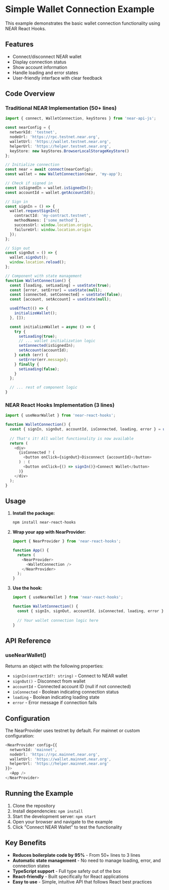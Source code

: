 # Simple Wallet Connection Example

This example demonstrates the basic wallet connection functionality using NEAR React Hooks.

## Features

- Connect/disconnect NEAR wallet
- Display connection status
- Show account information
- Handle loading and error states
- User-friendly interface with clear feedback

## Code Overview

### Traditional NEAR Implementation (50+ lines)

```typescript
import { connect, WalletConnection, keyStores } from 'near-api-js';

const nearConfig = {
  networkId: 'testnet',
  nodeUrl: 'https://rpc.testnet.near.org',
  walletUrl: 'https://wallet.testnet.near.org',
  helperUrl: 'https://helper.testnet.near.org',
  keyStore: new keyStores.BrowserLocalStorageKeyStore()
};

// Initialize connection
const near = await connect(nearConfig);
const wallet = new WalletConnection(near, 'my-app');

// Check if signed in
const isSignedIn = wallet.isSignedIn();
const accountId = wallet.getAccountId();

// Sign in
const signIn = () => {
  wallet.requestSignIn({
    contractId: 'my-contract.testnet',
    methodNames: ['some_method'],
    successUrl: window.location.origin,
    failureUrl: window.location.origin
  });
};

// Sign out
const signOut = () => {
  wallet.signOut();
  window.location.reload();
};

// Component with state management
function WalletConnection() {
  const [loading, setLoading] = useState(true);
  const [error, setError] = useState(null);
  const [connected, setConnected] = useState(false);
  const [account, setAccount] = useState(null);

  useEffect(() => {
    initializeWallet();
  }, []);

  const initializeWallet = async () => {
    try {
      setLoading(true);
      // ... wallet initialization logic
      setConnected(isSignedIn);
      setAccount(accountId);
    } catch (err) {
      setError(err.message);
    } finally {
      setLoading(false);
    }
  };

  // ... rest of component logic
}
```

### NEAR React Hooks Implementation (3 lines)

```typescript
import { useNearWallet } from 'near-react-hooks';

function WalletConnection() {
  const { signIn, signOut, accountId, isConnected, loading, error } = useNearWallet();
  
  // That's it! All wallet functionality is now available
  return (
    <div>
      {isConnected ? (
        <button onClick={signOut}>Disconnect {accountId}</button>
      ) : (
        <button onClick={() => signIn()}>Connect Wallet</button>
      )}
    </div>
  );
}
```

## Usage

1. **Install the package:**
   ```bash
   npm install near-react-hooks
   ```

2. **Wrap your app with NearProvider:**
   ```typescript
   import { NearProvider } from 'near-react-hooks';
   
   function App() {
     return (
       <NearProvider>
         <WalletConnection />
       </NearProvider>
     );
   }
   ```

3. **Use the hook:**
   ```typescript
   import { useNearWallet } from 'near-react-hooks';
   
   function WalletConnection() {
     const { signIn, signOut, accountId, isConnected, loading, error } = useNearWallet();
     
     // Your wallet connection logic here
   }
   ```

## API Reference

### useNearWallet()

Returns an object with the following properties:

- `signIn(contractId?: string)` - Connect to NEAR wallet
- `signOut()` - Disconnect from wallet
- `accountId` - Connected account ID (null if not connected)
- `isConnected` - Boolean indicating connection status
- `loading` - Boolean indicating loading state
- `error` - Error message if connection fails

## Configuration

The NearProvider uses testnet by default. For mainnet or custom configuration:

```typescript
<NearProvider config={{
  networkId: 'mainnet',
  nodeUrl: 'https://rpc.mainnet.near.org',
  walletUrl: 'https://wallet.mainnet.near.org',
  helperUrl: 'https://helper.mainnet.near.org'
}}>
  <App />
</NearProvider>
```

## Running the Example

1. Clone the repository
2. Install dependencies: `npm install`
3. Start the development server: `npm start`
4. Open your browser and navigate to the example
5. Click "Connect NEAR Wallet" to test the functionality

## Key Benefits

- **Reduces boilerplate code by 95%** - From 50+ lines to 3 lines
- **Automatic state management** - No need to manage loading, error, and connection states
- **TypeScript support** - Full type safety out of the box
- **React-friendly** - Built specifically for React applications
- **Easy to use** - Simple, intuitive API that follows React best practices